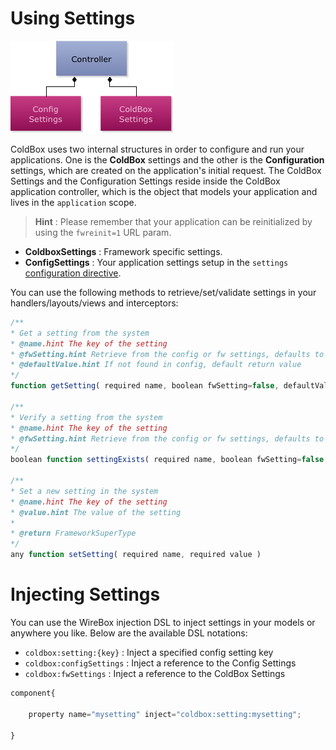 # Using Settings

<img src="../images/ControllerWithSettingStructures.jpg" >

ColdBox uses two internal structures in order to configure and run your applications. One is the **ColdBox** settings and the other is the **Configuration** settings, which are created on the application's initial request. The ColdBox Settings and the Configuration Settings reside inside the ColdBox application controller, which is the object that models your application and lives in the `application` scope. 

> **Hint** : Please remember that your application can be reinitialized by using the `fwreinit=1` URL param.

* **ColdboxSettings** : Framework specific settings.
* **ConfigSettings** : Your application settings setup in the `settings` [configuration directive](configuration_directives/settings.md).

You can use the following methods to retrieve/set/validate settings in your handlers/layouts/views and interceptors:

```js
/**
* Get a setting from the system
* @name.hint The key of the setting
* @fwSetting.hint Retrieve from the config or fw settings, defaults to config
* @defaultValue.hint If not found in config, default return value
*/
function getSetting( required name, boolean fwSetting=false, defaultValue )

/**
* Verify a setting from the system
* @name.hint The key of the setting
* @fwSetting.hint Retrieve from the config or fw settings, defaults to config
*/
boolean function settingExists( required name, boolean fwSetting=false )

/**
* Set a new setting in the system
* @name.hint The key of the setting
* @value.hint The value of the setting
*
* @return FrameworkSuperType
*/
any function setSetting( required name, required value )
```

# Injecting Settings

You can use the WireBox injection DSL to inject settings in your models or anywhere you like. Below are the available DSL notations:

* `coldbox:setting:{key}` : Inject a specified config setting key
* `coldbox:configSettings` : Inject a reference to the Config Settings
* `coldbox:fwSettings` : Inject a reference to the ColdBox Settings

```js
component{

    property name="mysetting" inject="coldbox:setting:mysetting";

}


```



